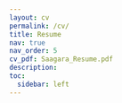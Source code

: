 ```yaml
---
layout: cv
permalink: /cv/
title: Resume
nav: true
nav_order: 5
cv_pdf: Saagara_Resume.pdf 
description: 
toc:
  sidebar: left
---
```

